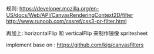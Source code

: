 规则:
https://developer.mozilla.org/en-US/docs/Web/API/CanvasRenderingContext2D/filter
http://www.runoob.com/cssref/css3-pr-filter.html

再加上:
horizontalFlip 和 verticalFlip 来制作镜像 spritesheet


implement base on : https://github.com/kig/canvasfilters

